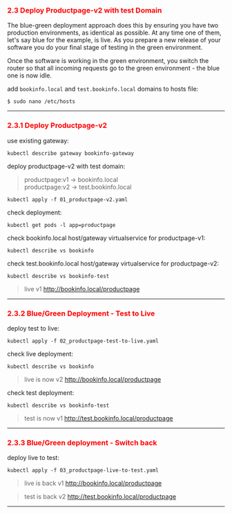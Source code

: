 ### <font color='red'> 2.3 Deploy Productpage-v2 with test Domain </font>
The blue-green deployment approach does this by ensuring you have two production environments, as identical as possible. At any time one of them, let's say blue for the example, is live. As you prepare a new release of your software you do your final stage of testing in the green environment.  

Once the software is working in the green environment, you switch the router so that all incoming requests go to the green environment - the blue one is now idle.  


add `bookinfo.local` and `test.bookinfo.local` domains to hosts file:
```
$ sudo nano /etc/hosts
```
---

### <font color='red'> 2.3.1 Deploy Productpage-v2 </font>  
use existing gateway:
```
kubectl describe gateway bookinfo-gateway
```
deploy productpage-v2 with test domain:
> productpage:v1 → bookinfo.local  
> productpage:v2 → test.bookinfo.local
```
kubectl apply -f 01_productpage-v2.yaml
```
check deployment:
```
kubectl get pods -l app=productpage
```
check bookinfo.local host/gateway virtualservice for productpage-v1:
```
kubectl describe vs bookinfo
```
check test.bookinfo.local host/gateway virtualservice for productpage-v2:
```
kubectl describe vs bookinfo-test
```
> live v1 http://bookinfo.local/productpage  
---

### <font color='red'> 2.3.2 Blue/Green Deployment - Test to Live </font>
deploy test to live:
```
kubectl apply -f 02_productpage-test-to-live.yaml
```
check live deployment:
```
kubectl describe vs bookinfo
```
> live is now v2 http://bookinfo.local/productpage  

check test deployment:
```
kubectl describe vs bookinfo-test
```
> test is now v1 http://test.bookinfo.local/productpage  
---

### <font color='red'> 2.3.3 Blue/Green deployment - Switch back </font>
deploy live to test:
```
kubectl apply -f 03_productpage-live-to-test.yaml
```
> live is back v1 http://bookinfo.local/productpage  

> test is back v2 http://test.bookinfo.local/productpage  
---